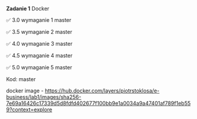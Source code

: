 **Zadanie 1** Docker

:white_check_mark: 3.0 wymaganie 1 master

:white_check_mark: 3.5 wymaganie 2 master

:white_check_mark: 4.0 wymaganie 3 master

:white_check_mark: 4.5 wymaganie 4 master

:white_check_mark: 5.0 wymaganie 5 master

Kod: master

docker image - https://hub.docker.com/layers/piotrstoklosa/e-business/lab1/images/sha256-7e69a16426c17339d5d8fdfd402677f100bb9e1a0034a9a47401af789f1eb559?context=explore